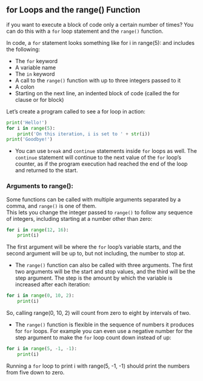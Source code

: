 ## for Loops and the range() Function
if you want to execute a block of code only a certain number of times? You can do this with a `for` loop statement and the
`range()` function.  

In code, a `for` statement looks something like for i in range(5): and includes the following:  
- The `for` keyword  
- A variable name  
- The `in` keyword  
- A call to the `range()` function with up to three integers passed to it  
- A colon  
- Starting on the next line, an indented block of code (called the for clause or for block)  

Let’s create a program called to see a for loop in action:
```python
print('Hello!')
for i in range(5):
    print('On this iteration, i is set to ' + str(i))
print('Goodbye!')
```
- You can use `break` and `continue` statements inside `for` loops as well. The `continue` statement will continue to the next value of the `for` loop’s counter, as if the program execution had reached the end of the loop and returned to the start.

### Arguments to range():
Some functions can be called with multiple arguments separated by a comma, and `range()` is one of them.  
This lets you change the integer passed to `range()` to follow any sequence of integers, including starting at a number other than zero:
```python
for i in range(12, 16):
    print(i)
```
The first argument will be where the `for` loop’s variable starts, and the second argument will be up to, but not including, the number to stop at.

- The `range()` function can also be called with three arguments. The first two arguments will be the start and stop values, and the third will be the step argument. The step is the amount by which the variable is increased after each iteration:
```python
for i in range(0, 10, 2):
    print(i)
```
So, calling range(0, 10, 2) will count from zero to eight by intervals of two.

- The `range()` function is flexible in the sequence of numbers it produces for `for` loops. For example you can even use
a negative number for the step argument to make the `for` loop count down instead of up:
```python
for i in range(5, -1, -1):
    print(i)
```
Running a `for` loop to print i with range(5, -1, -1) should print the numbers from five down to zero.
